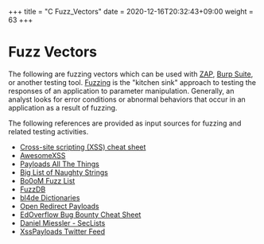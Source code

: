 +++
title = "C Fuzz_Vectors"
date =  2020-12-16T20:32:43+09:00
weight = 63
+++

# Fuzz Vectors

The following are fuzzing vectors which can be used with [ZAP](https://www.zaproxy.org), [Burp Suite](https://portswigger.net/burp), or another testing tool. [Fuzzing](https://owasp.org/www-community/Fuzzing) is the "kitchen sink" approach to testing the responses of an application to parameter manipulation. Generally, an analyst looks for error conditions or abnormal behaviors that occur in an application as a result of fuzzing.

The following references are provided as input sources for fuzzing and related testing activities.

- [Cross-site scripting (XSS) cheat sheet](https://portswigger.net/web-security/cross-site-scripting/cheat-sheet)
- [AwesomeXSS](https://github.com/s0md3v/AwesomeXSS)
- [Payloads All The Things](https://github.com/swisskyrepo/PayloadsAllTheThings)
- [Big List of Naughty Strings](https://github.com/minimaxir/big-list-of-naughty-strings)
- [Bo0oM Fuzz List](https://github.com/Bo0oM/fuzz.txt)
- [FuzzDB](https://github.com/fuzzdb-project/fuzzdb)
- [bl4de Dictionaries](https://github.com/bl4de/dictionaries)
- [Open Redirect Payloads](https://github.com/cujanovic/Open-Redirect-Payloads)
- [EdOverflow Bug Bounty Cheat Sheet](https://github.com/EdOverflow/bugbounty-cheatsheet)
- [Daniel Miessler - SecLists](https://github.com/danielmiessler/SecLists)
- [XssPayloads Twitter Feed](https://twitter.com/XssPayloads)
